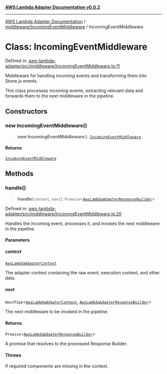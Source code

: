 [**AWS Lambda Adapter Documentation v0.0.2**](../../../README.md)

***

[AWS Lambda Adapter Documentation](../../../modules.md) / [middleware/IncomingEventMiddleware](../README.md) / IncomingEventMiddleware

# Class: IncomingEventMiddleware

Defined in: [aws-lambda-adapter/src/middleware/IncomingEventMiddleware.ts:11](https://github.com/stonemjs/aws-lambda-adapter/blob/6762f5f926b4cb9643992a757595270c92f0d9ac/src/middleware/IncomingEventMiddleware.ts#L11)

Middleware for handling incoming events and transforming them into Stone.js events.

This class processes incoming events, extracting relevant data and forwards them to the next middleware in the pipeline.

## Constructors

### new IncomingEventMiddleware()

> **new IncomingEventMiddleware**(): [`IncomingEventMiddleware`](IncomingEventMiddleware.md)

#### Returns

[`IncomingEventMiddleware`](IncomingEventMiddleware.md)

## Methods

### handle()

> **handle**(`context`, `next`): `Promise`\<[`AwsLambdaAdapterResponseBuilder`](../../../declarations/type-aliases/AwsLambdaAdapterResponseBuilder.md)\>

Defined in: [aws-lambda-adapter/src/middleware/IncomingEventMiddleware.ts:20](https://github.com/stonemjs/aws-lambda-adapter/blob/6762f5f926b4cb9643992a757595270c92f0d9ac/src/middleware/IncomingEventMiddleware.ts#L20)

Handles the incoming event, processes it, and invokes the next middleware in the pipeline.

#### Parameters

##### context

[`AwsLambdaAdapterContext`](../../../declarations/interfaces/AwsLambdaAdapterContext.md)

The adapter context containing the raw event, execution context, and other data.

##### next

`NextPipe`\<[`AwsLambdaAdapterContext`](../../../declarations/interfaces/AwsLambdaAdapterContext.md), [`AwsLambdaAdapterResponseBuilder`](../../../declarations/type-aliases/AwsLambdaAdapterResponseBuilder.md)\>

The next middleware to be invoked in the pipeline.

#### Returns

`Promise`\<[`AwsLambdaAdapterResponseBuilder`](../../../declarations/type-aliases/AwsLambdaAdapterResponseBuilder.md)\>

A promise that resolves to the processed Response Builder.

#### Throws

If required components are missing in the context.
